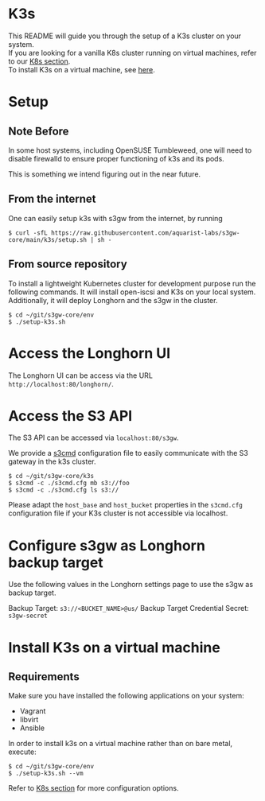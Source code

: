 # K3s

This README will guide you through the setup of a K3s cluster on your system.  
If you are looking for a vanilla K8s cluster running on virtual machines,
refer to our [K8s section](./README.k8s.md).  
To install K3s on a virtual machine, see [here](#Install-K3s-on-a-virtual-machine).
# Setup

## Note Before

In some host systems, including OpenSUSE Tumbleweed, one will need to disable
firewalld to ensure proper functioning of k3s and its pods.

This is something we intend figuring out in the near future.

## From the internet

One can easily setup k3s with s3gw from the internet, by running

```
$ curl -sfL https://raw.githubusercontent.com/aquarist-labs/s3gw-core/main/k3s/setup.sh | sh -
```

## From source repository

To install a lightweight Kubernetes cluster for development purpose run
the following commands. It will install open-iscsi and K3s on your local
system. Additionally, it will deploy Longhorn and the s3gw in the cluster.

```
$ cd ~/git/s3gw-core/env
$ ./setup-k3s.sh
```

# Access the Longhorn UI

The Longhorn UI can be access via the URL `http://localhost:80/longhorn/`.

# Access the S3 API

The S3 API can be accessed via `localhost:80/s3gw`.

We provide a [s3cmd](https://github.com/s3tools/s3cmd) configuration file
to easily communicate with the S3 gateway in the k3s cluster.

```
$ cd ~/git/s3gw-core/k3s
$ s3cmd -c ./s3cmd.cfg mb s3://foo
$ s3cmd -c ./s3cmd.cfg ls s3://
```

Please adapt the `host_base` and `host_bucket` properties in the `s3cmd.cfg`
configuration file if your K3s cluster is not accessible via localhost.

# Configure s3gw as Longhorn backup target

Use the following values in the Longhorn settings page to use the s3gw as
backup target.

Backup Target: `s3://<BUCKET_NAME>@us/`
Backup Target Credential Secret: `s3gw-secret`

# Install K3s on a virtual machine

## Requirements

Make sure you have installed the following applications on your system:

* Vagrant
* libvirt
* Ansible

In order to install k3s on a virtual machine rather than on bare metal, execute:

```
$ cd ~/git/s3gw-core/env
$ ./setup-k3s.sh --vm
```

Refer to [K8s section](./README.k8s.md) for more configuration options.
